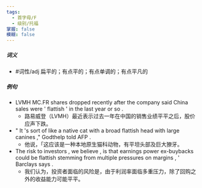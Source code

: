 ```yaml
---
tags:
  - 首字母/F
  - 级别/托福
掌握: false
模糊: false
---
```

##### 词义
- #词性/adj  扁平的；有点平的；有点单调的；有点平凡的
##### 例句
- LVMH MC.FR shares dropped recently after the company said China sales were ' flattish ' in the last year or so .
	- 路易威登（LVMH）最近表示过去一年在中国的销售业绩平平之后，股价应声下跌。
- " It 's sort of like a native cat with a broad flattish head with large canines ," Godthelp told AFP .
	- 他说，「这应该是一种本地原生猫科动物，有平坦头部及巨大獠牙。
- The risk to investors , we believe , is that earnings power ex-buybacks could be flattish stemming from multiple pressures on margins , ' Barclays says .
	- 我们认为，投资者面临的风险是，由于利润率面临多重压力，除了回购之外的收益能力可能平平。
